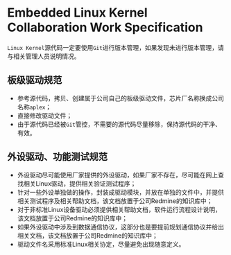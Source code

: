 # Embedded Linux Kernel Collaboration Work Specification

`Linux Kernel`源代码一定要使用`Git`进行版本管理，如果发现未进行版本管理，请与相关管理人员说明情况。

## 板级驱动规范

* 参考源代码，拷贝、创建属于公司自己的板级驱动文件，芯片厂名称换成公司名称`aplex`；
* 直接修改驱动文件；
* 由于源代码已经被`Git`管控，不需要的源代码尽量移除，保持源代码的干净、有效。

## 外设驱动、功能测试规范

* 外设驱动尽可能使用厂家提供的外设驱动，如果厂家不存在，尽可能在网上查找相关Linux驱动，提供相关验证测试程序；
* 针对一些外设单独做的操作，封装成驱动模块，并放在单独的文件中，并提供相关测试程序及相关帮助文档，该文档放置于公司Redmine的知识库中；
* 对于非标准Linux设备驱动必须提供相关帮助文档，软件运行流程设计说明，该文档放置于公司Redmine的知识库中；
* 如果外设驱动中涉及到数据通信协议，这部分也是要提前规划通信协议并给出相关文档，该文档放置于公司Redmine的知识库中；
* 驱动文件名采用标准Linux相关协定，尽量避免出现随意定义。


